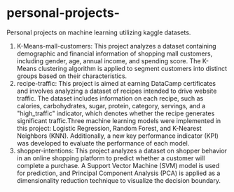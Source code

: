 # personal-projects-
Personal projects on machine learning utilizing kaggle datasets.
 1. K-Means-mall-customers: This project analyzes a dataset containing demographic and financial information of shopping mall customers, including gender, age, annual income, and spending score. The K-Means clustering algorithm is applied to segment customers into distinct groups based on their characteristics.
 2. recipe-traffic: This project is aimed at earning DataCamp certificates and involves analyzing a dataset of recipes intended to drive website traffic. The dataset includes information on each recipe, such as calories, carbohydrates, sugar, protein, category, servings, and a "high_traffic" indicator, which denotes whether the recipe generates significant traffic.Three machine learning models were implemented in this project: Logistic Regression, Random Forest, and K-Nearest Neighbors (KNN). Additionally, a new key performance indicator (KPI) was developed to evaluate the performance of each model.
 3. shopper-intentions: This project analyzes a dataset on shopper behavior in an online shopping platform to predict whether a customer will complete a purchase. A Support Vector Machine (SVM) model is used for prediction, and Principal Component Analysis (PCA) is applied as a dimensionality reduction technique to visualize the decision boundary.
